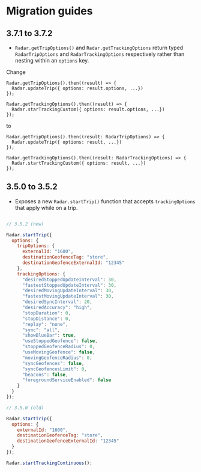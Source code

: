 # Migration guides

## 3.7.1 to 3.7.2

- `Radar.getTripOptions()` and `Radar.getTrackingOptions` return typed `RadarTripOptions` and `RadarTrackingOptions` respectively rather than nesting within an `options` key.

Change
```
Radar.getTripOptions().then((result) => {
  Radar.updateTrip({ options: result.options, ...})
});

Radar.getTrackingOptions().then((result) => {
  Radar.starTrackingCustom({ options: result.options, ...})
});
```
to 
```
Radar.getTripOptions().then((result: RadarTripOptions) => {
  Radar.updateTrip({ options: result, ...})
});

Radar.getTrackingOptions().then((result: RadarTrackingOptions) => {
  Radar.startTrackingCustom({ options: result, ...})
});
```

## 3.5.0 to 3.5.2

- Exposes a new `Radar.startTrip()` function that accepts `trackingOptions` that apply while on a trip.

```javascript

// 3.5.2 (new)

Radar.startTrip({
  options: {
    tripOptions: {
      externalId: "1600",
      destinationGeofenceTag: "store",
      destinationGeofenceExternalId: "12345"
    },
    trackingOptions: {
      "desiredStoppedUpdateInterval": 30,
      "fastestStoppedUpdateInterval": 30,
      "desiredMovingUpdateInterval": 30,
      "fastestMovingUpdateInterval": 30,
      "desiredSyncInterval": 20,
      "desiredAccuracy": "high",
      "stopDuration": 0,
      "stopDistance": 0,
      "replay": "none",
      "sync": "all",
      "showBlueBar": true,
      "useStoppedGeofence": false,
      "stoppedGeofenceRadius": 0,
      "useMovingGeofence": false,
      "movingGeofenceRadius": 0,
      "syncGeofences": false,
      "syncGeofencesLimit": 0,
      "beacons": false,
      "foregroundServiceEnabled": false
    }
  }
});

// 3.5.0 (old)

Radar.startTrip({
  options: {
    externalId: "1600",
    destinationGeofenceTag: "store",
    destinationGeofenceExternalId: "12345"
  }
});

Radar.startTrackingContinuous();

